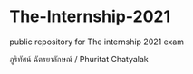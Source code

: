 # The-Internship-2021

public repository for The internship 2021 exam

ภูริทัศน์ ฉัตรยาลักษณ์ / Phuritat Chatyalak

